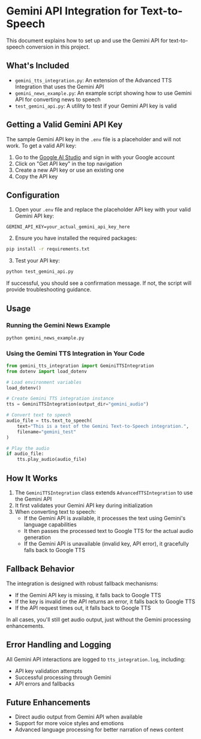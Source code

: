 # Gemini API Integration for Text-to-Speech

This document explains how to set up and use the Gemini API for text-to-speech conversion in this project.

## What's Included

- `gemini_tts_integration.py`: An extension of the Advanced TTS Integration that uses the Gemini API
- `gemini_news_example.py`: An example script showing how to use Gemini API for converting news to speech
- `test_gemini_api.py`: A utility to test if your Gemini API key is valid

## Getting a Valid Gemini API Key

The sample Gemini API key in the `.env` file is a placeholder and will not work. To get a valid API key:

1. Go to the [Google AI Studio](https://ai.google.dev/) and sign in with your Google account
2. Click on "Get API key" in the top navigation
3. Create a new API key or use an existing one
4. Copy the API key

## Configuration

1. Open your `.env` file and replace the placeholder API key with your valid Gemini API key:

```
GEMINI_API_KEY=your_actual_gemini_api_key_here
```

2. Ensure you have installed the required packages:

```bash
pip install -r requirements.txt
```

3. Test your API key:

```bash
python test_gemini_api.py
```

If successful, you should see a confirmation message. If not, the script will provide troubleshooting guidance.

## Usage

### Running the Gemini News Example

```bash
python gemini_news_example.py
```

### Using the Gemini TTS Integration in Your Code

```python
from gemini_tts_integration import GeminiTTSIntegration
from dotenv import load_dotenv

# Load environment variables
load_dotenv()

# Create Gemini TTS integration instance
tts = GeminiTTSIntegration(output_dir="gemini_audio")

# Convert text to speech
audio_file = tts.text_to_speech(
    text="This is a test of the Gemini Text-to-Speech integration.",
    filename="gemini_test"
)

# Play the audio
if audio_file:
    tts.play_audio(audio_file)
```

## How It Works

1. The `GeminiTTSIntegration` class extends `AdvancedTTSIntegration` to use the Gemini API
2. It first validates your Gemini API key during initialization
3. When converting text to speech:
   - If the Gemini API is available, it processes the text using Gemini's language capabilities
   - It then passes the processed text to Google TTS for the actual audio generation
   - If the Gemini API is unavailable (invalid key, API error), it gracefully falls back to Google TTS

## Fallback Behavior

The integration is designed with robust fallback mechanisms:

- If the Gemini API key is missing, it falls back to Google TTS
- If the key is invalid or the API returns an error, it falls back to Google TTS
- If the API request times out, it falls back to Google TTS

In all cases, you'll still get audio output, just without the Gemini processing enhancements.

## Error Handling and Logging

All Gemini API interactions are logged to `tts_integration.log`, including:
- API key validation attempts
- Successful processing through Gemini
- API errors and fallbacks

## Future Enhancements

- Direct audio output from Gemini API when available
- Support for more voice styles and emotions
- Advanced language processing for better narration of news content
